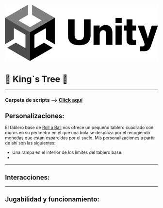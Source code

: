 ![imgTitle](./ReadmeSources/UnityLogo.png)

# 👑 King`s Tree 🌳

-------------------

### Carpeta de scripts --> [Click aquí]()

## Personalizaciones:

El tablero base de [Roll a Ball](https://learn.unity.com/project/roll-a-ball) nos ofrece un pequeño 
tablero cuadrado con muros en su perímetro en el que una bola se desplaza por él recogiendo monedas 
que estan esparcidas por el suelo. Mis personalizaciones a partir de ahí son las siguientes:

* Una rampa en el interior de los límites del tablero base.
* 

--------------------

## Interacciones:



------------------


## Jugabilidad y funcionamiento:



